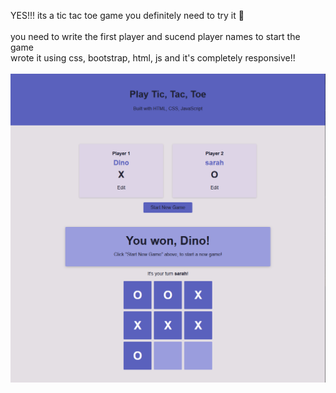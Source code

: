 YES!!! its a tic tac toe game you definitely need to try it 👾 <br> <br>
you need to write the first player and sucend player names to start the game <br>
wrote it using css, bootstrap, html, js
and it's completely responsive!! <br><br>
![website pic](tictactoe.PNG)
